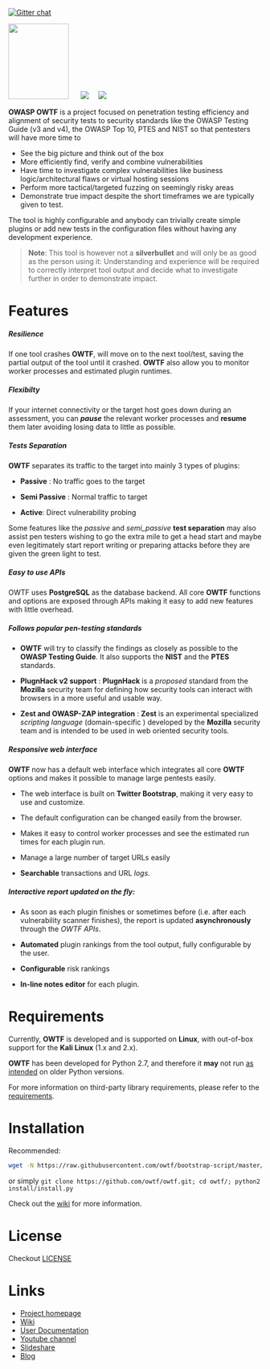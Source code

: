[![Gitter chat](https://badges.gitter.im/owtf.png)](https://gitter.im/owtf "Gitter chat")

<img src="https://www.owasp.org/images/7/73/OWTFLogo.png" height="150" width="120" />&nbsp;&nbsp;&nbsp;&nbsp;&nbsp;&nbsp;![](https://www.owasp.org/images/5/59/Project_Type_Files_TOOL.jpg)&nbsp;&nbsp;&nbsp;&nbsp;&nbsp;![](https://www.owasp.org/images/d/dd/Mature_projects.png)

**OWASP OWTF** is a project focused on penetration testing efficiency and alignment of security tests to security standards like the OWASP Testing Guide (v3 and v4), the OWASP Top 10, PTES and NIST so that pentesters will have more time to

- See the big picture and think out of the box
- More efficiently find, verify and combine vulnerabilities
- Have time to investigate complex vulnerabilities like business logic/architectural flaws or virtual hosting sessions
- Perform more tactical/targeted fuzzing on seemingly risky areas
- Demonstrate true impact despite the short timeframes we are typically given to test.


The tool is highly configurable and anybody can trivially create simple plugins or add new tests in the configuration files without having any development experience.

> **Note**: This tool is however not a **silverbullet** and will only be as good as the   person using it: Understanding and experience will be required to correctly interpret tool output and decide what to investigate further in order to demonstrate impact.


Features
===

##### Resilience

If one tool crashes **OWTF**,  will move on to the next tool/test, saving the partial output of the tool until it crashed. **OWTF** also allow you to monitor worker processes and estimated plugin runtimes.

##### Flexibilty
If your internet connectivity or the target host goes down during an assessment, you can ***pause*** the relevant worker processes and **resume** them later avoiding losing data to little as possible.


##### Tests Separation

**OWTF** separates its traffic to the target into mainly 3 types of plugins:

- **Passive** : No traffic goes to the target

- **Semi Passive** : Normal traffic to target

- **Active**:  Direct vulnerability probing

Some features like the *passive* and *semi_passive* **test separation** may also assist pen testers wishing to go the extra mile to get a head start and maybe even legitimately start report writing or preparing attacks before they are given the green light to test.


##### Easy to use APIs

OWTF uses **PostgreSQL** as the database backend. All core **OWTF** functions and options are exposed through APIs making it easy to add new features with little overhead.


##### Follows popular pen-testing standards

- **OWTF** will try to classify the findings as closely as possible to the **OWASP Testing Guide**. It also supports the **NIST** and the **PTES** standards.

- **PlugnHack v2 support** :  **PlugnHack** is a *proposed* standard from the **Mozilla** security team for defining how security tools can interact with browsers in a more useful and usable way.

- **Zest and OWASP-ZAP integration** : **Zest** is an experimental specialized *scripting language* (domain-specific ) developed by the **Mozilla** security team and is intended to be used in web oriented security tools.


##### Responsive web interface

**OWTF** now has a default web interface which integrates all core **OWTF** options and makes it possible to manage large pentests easily.

- The web interface is built on **Twitter Bootstrap**, making it very easy to use and customize.

- The default configuration can be changed easily from the browser.

- Makes it easy to control worker processes and see the estimated run times for each plugin run.

- Manage a large number of target URLs easily

- **Searchable** transactions and URL *logs*.


##### Interactive report updated on the fly:

- As soon as each plugin finishes or sometimes before (i.e. after each vulnerability scanner finishes), the report is updated **asynchronously** through the *OWTF APIs*.

- **Automated** plugin rankings from the tool output, fully configurable by the user.

-  **Configurable** risk rankings

- **In-line notes  editor** for each plugin.


Requirements
===

Currently, **OWTF** is developed and is supported on **Linux**, with out-of-box support for the **Kali Linux** (1.x and 2.x).

**OWTF** has been developed for Python 2.7, and therefore it **may** not run <u>as intended</u> on older Python versions.

For more information on third-party library requirements, please refer to the [requirements](https://github.com/owtf/owtf/blob/e8270f2b26e6846366dda9b622c694fa9342e1bf/install/owtf.pip).

Installation
===

Recommended:

```bash
wget -N https://raw.githubusercontent.com/owtf/bootstrap-script/master/bootstrap.sh; bash bootstrap.sh
```

or simply `git clone https://github.com/owtf/owtf.git; cd owtf/; python2 install/install.py`

Check out the [wiki](https://github.com/owtf/owtf/wiki/OWASP-OWTF-Installation) for more information.

License
===

Checkout [LICENSE](LICENSE)

Links
===

- [Project homepage](http://owtf.github.io/)
- [Wiki](https://www.owasp.org/index.php/OWASP_OWTF)
- [User Documentation](http://docs.owtf.org/en/latest/)
- [Youtube channel](https://www.youtube.com/user/owtfproject)
- [Slideshare](http://www.slideshare.net/abrahamaranguren/presentations)
- [Blog](http://blog.7-a.org/search/label/OWTF)
